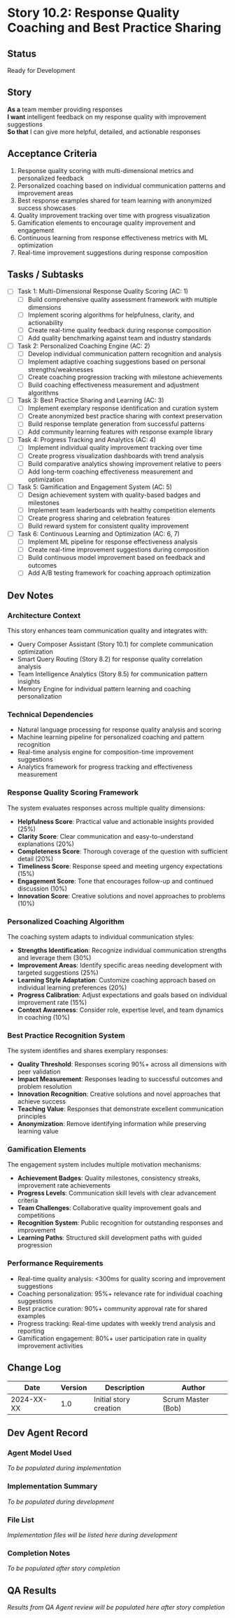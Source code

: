 # Story 10.2: Response Quality Coaching and Best Practice Sharing

## Status
Ready for Development

## Story
**As a** team member providing responses  
**I want** intelligent feedback on my response quality with improvement suggestions  
**So that** I can give more helpful, detailed, and actionable responses

## Acceptance Criteria
1. Response quality scoring with multi-dimensional metrics and personalized feedback
2. Personalized coaching based on individual communication patterns and improvement areas
3. Best response examples shared for team learning with anonymized success showcases
4. Quality improvement tracking over time with progress visualization
5. Gamification elements to encourage quality improvement and engagement
6. Continuous learning from response effectiveness metrics with ML optimization
7. Real-time improvement suggestions during response composition

## Tasks / Subtasks
- [ ] Task 1: Multi-Dimensional Response Quality Scoring (AC: 1)
  - [ ] Build comprehensive quality assessment framework with multiple dimensions
  - [ ] Implement scoring algorithms for helpfulness, clarity, and actionability
  - [ ] Create real-time quality feedback during response composition
  - [ ] Add quality benchmarking against team and industry standards
- [ ] Task 2: Personalized Coaching Engine (AC: 2)
  - [ ] Develop individual communication pattern recognition and analysis
  - [ ] Implement adaptive coaching suggestions based on personal strengths/weaknesses
  - [ ] Create coaching progression tracking with milestone achievements
  - [ ] Build coaching effectiveness measurement and adjustment algorithms
- [ ] Task 3: Best Practice Sharing and Learning (AC: 3)
  - [ ] Implement exemplary response identification and curation system
  - [ ] Create anonymized best practice sharing with context preservation
  - [ ] Build response template generation from successful patterns
  - [ ] Add community learning features with response example library
- [ ] Task 4: Progress Tracking and Analytics (AC: 4)
  - [ ] Implement individual quality improvement tracking over time
  - [ ] Create progress visualization dashboards with trend analysis
  - [ ] Build comparative analytics showing improvement relative to peers
  - [ ] Add long-term coaching effectiveness measurement and optimization
- [ ] Task 5: Gamification and Engagement System (AC: 5)
  - [ ] Design achievement system with quality-based badges and milestones
  - [ ] Implement team leaderboards with healthy competition elements
  - [ ] Create progress sharing and celebration features
  - [ ] Build reward system for consistent quality improvement
- [ ] Task 6: Continuous Learning and Optimization (AC: 6, 7)
  - [ ] Implement ML pipeline for response effectiveness analysis
  - [ ] Create real-time improvement suggestions during composition
  - [ ] Build continuous model improvement based on feedback and outcomes
  - [ ] Add A/B testing framework for coaching approach optimization

## Dev Notes

### Architecture Context
This story enhances team communication quality and integrates with:
- Query Composer Assistant (Story 10.1) for complete communication optimization
- Smart Query Routing (Story 8.2) for response quality correlation analysis
- Team Intelligence Analytics (Story 8.5) for communication pattern insights
- Memory Engine for individual pattern learning and coaching personalization

### Technical Dependencies
- Natural language processing for response quality analysis and scoring
- Machine learning pipeline for personalized coaching and pattern recognition
- Real-time analysis engine for composition-time improvement suggestions
- Analytics framework for progress tracking and effectiveness measurement

### Response Quality Scoring Framework
The system evaluates responses across multiple quality dimensions:
- **Helpfulness Score**: Practical value and actionable insights provided (25%)
- **Clarity Score**: Clear communication and easy-to-understand explanations (20%)
- **Completeness Score**: Thorough coverage of the question with sufficient detail (20%)
- **Timeliness Score**: Response speed and meeting urgency expectations (15%)
- **Engagement Score**: Tone that encourages follow-up and continued discussion (10%)
- **Innovation Score**: Creative solutions and novel approaches to problems (10%)

### Personalized Coaching Algorithm
The coaching system adapts to individual communication styles:
- **Strengths Identification**: Recognize individual communication strengths and leverage them (30%)
- **Improvement Areas**: Identify specific areas needing development with targeted suggestions (25%)
- **Learning Style Adaptation**: Customize coaching approach based on individual learning preferences (20%)
- **Progress Calibration**: Adjust expectations and goals based on individual improvement rate (15%)
- **Context Awareness**: Consider role, expertise level, and team dynamics in coaching (10%)

### Best Practice Recognition System
The system identifies and shares exemplary responses:
- **Quality Threshold**: Responses scoring 90%+ across all dimensions with peer validation
- **Impact Measurement**: Responses leading to successful outcomes and problem resolution
- **Innovation Recognition**: Creative solutions and novel approaches that achieve success
- **Teaching Value**: Responses that demonstrate excellent communication principles
- **Anonymization**: Remove identifying information while preserving learning value

### Gamification Elements
The engagement system includes multiple motivation mechanisms:
- **Achievement Badges**: Quality milestones, consistency streaks, improvement rate achievements
- **Progress Levels**: Communication skill levels with clear advancement criteria
- **Team Challenges**: Collaborative quality improvement goals and competitions
- **Recognition System**: Public recognition for outstanding responses and improvement
- **Learning Paths**: Structured skill development paths with guided progression

### Performance Requirements
- Real-time quality analysis: <300ms for quality scoring and improvement suggestions
- Coaching personalization: 95%+ relevance rate for individual coaching suggestions
- Best practice curation: 90%+ community approval rate for shared examples
- Progress tracking: Real-time updates with weekly trend analysis and reporting
- Gamification engagement: 80%+ user participation rate in quality improvement activities

## Change Log
| Date | Version | Description | Author |
|------|---------|-------------|---------|
| 2024-XX-XX | 1.0 | Initial story creation | Scrum Master (Bob) |

## Dev Agent Record

### Agent Model Used
*To be populated during implementation*

### Implementation Summary
*To be populated during development*

### File List
*Implementation files will be listed here during development*

### Completion Notes
*To be populated after story completion*

## QA Results
*Results from QA Agent review will be populated here after story completion*